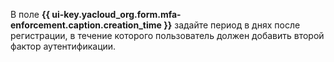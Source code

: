 В поле **{{ ui-key.yacloud_org.form.mfa-enforcement.caption.creation_time }}** задайте период в днях после регистрации, в течение которого пользователь должен добавить второй фактор аутентификации.